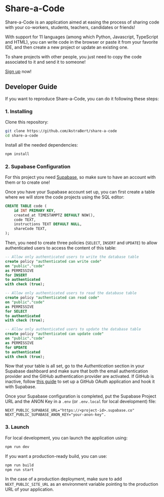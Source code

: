 # Share-a-Code

Share-a-Code is an application aimed at easing the process of sharing code with your co-workers, students, teachers, candidates or friends!

With support for 11 languages (among which Python, Javascript, TypeScript and HTML), you can write code in the browser or paste it from your favorite IDE, and then create a new project or update an existing one.

To share projects with other people, you just need to copy the code associated to it and send it to someone!

[Sign up](https://app.shareacode.cc) now!

## Developer Guide

If you want to reproduce Share-a-Code, you can do it following these steps:

### 1. Installing

Clone this repository:

```bash
git clone https://github.com/AstraBert/share-a-code
cd share-a-code
```

Install all the needed dependencies:

```bash
npm install
```

### 2. Supabase Configuration

For this project you need [Supabase](https://supabase.com), so make sure to have an account with them or to create one!

Once you have your Supabase account set up, you can first create a table where we will store the code projects using the SQL editor:

```sql
CREATE TABLE code (
    id INT PRIMARY KEY,
    created_at TIMESTAMPTZ DEFAULT NOW(),
    code TEXT,
    instructions TEXT DEFAULT NULL,
    shareCode TEXT,
);
```

Then, you need to create three policies (`SELECT`, `INSERT` and `UPDATE`) to allow authenticated users to access the content of this table:

```sql
-- Allow only authenticated users to write the database table
create policy "authenticated can write code"
on "public"."code"
as PERMISSIVE
for INSERT
to authenticated
with check (true);

-- Allow only authenticated users to read the database table
create policy "authenticated can read code"
on "public"."code"
as PERMISSIVE
for SELECT
to authenticated
with check (true);

-- Allow only authenticated users to update the database table
create policy "authenticated can update code"
on "public"."code"
as PERMISSIVE
for UPDATE
to authenticated
with check (true);
```

Now that your table is all set, go to the *Authentication* section in your Supabase dashboard and make sure that both the email authentication provider and the GitHub authentication provider are activated. If GitHub is inactive, follow [this guide](https://supabase.com/docs/guides/auth/social-login/auth-github) to set up a GitHub OAuth application and hook it with Supabase.

Once your Supabase configuration is completed, put the Supabase Project URL and the ANON Key in a `.env` (or `.env.local` for local development) file:

```env
NEXT_PUBLIC_SUPABASE_URL="https://<project-id>.supabase.co"
NEXT_PUBLIC_SUPABASE_ANON_KEY="your-anon-key".
```

### 3. Launch

For local development, you can launch the application using:

```bash
npm run dev
```

If you want a production-ready build, you can use:

```bash
npm run build
npm run start
```

In the case of a production deployment, make sure to add `NEXT_PUBLIC_SITE_URL` as an environment variable pointing to the production URL of your application.
